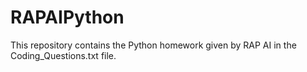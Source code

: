 # RAPAIPython

This repository contains the Python homework given by RAP AI in the Coding_Questions.txt file.

